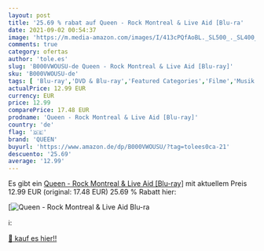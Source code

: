 ```yaml
---
layout: post
title: '25.69 % rabat auf Queen - Rock Montreal & Live Aid [Blu-ra'
date: 2021-09-02 00:54:37
image: 'https://m.media-amazon.com/images/I/413cPQfAoBL._SL500_._SL400_.jpg'
comments: true
category: ofertas
author: 'tole.es'
slug: 'B000VWOUSU-de Queen - Rock Montreal & Live Aid [Blu-ray]'
sku: 'B000VWOUSU-de'
tags: [ 'Blu-ray','DVD & Blu-ray','Featured Categories','Filme','Musik','queen', ]
actualPrice: 12.99 EUR
currency: EUR
price: 12.99
comparePrice: 17.48 EUR
prodname: 'Queen - Rock Montreal & Live Aid [Blu-ray]'
country: 'de'
flag: '🇩🇪'
brand: 'QUEEN'
buyurl: 'https://www.amazon.de/dp/B000VWOUSU/?tag=tolees0ca-21'
descuento: '25.69'
average: '12.99'
---
```


Es gibt ein [Queen - Rock Montreal & Live Aid [Blu-ray]](https://www.amazon.de/dp/B000VWOUSU/?tag=tolees0ca-21) mit aktuellem Preis 12.99 EUR (original: 17.48 EUR) 25.69 % Rabatt hier:

[![Queen - Rock Montreal & Live Aid [Blu-ra](https://m.media-amazon.com/images/I/413cPQfAoBL._SL500_._SL400_.jpg)](https://www.amazon.de/dp/B000VWOUSU/?tag=tolees0ca-21)

ℹ️:


[🛒 kauf es hier!!](https://www.amazon.de/dp/B000VWOUSU/?tag=tolees0ca-21)
